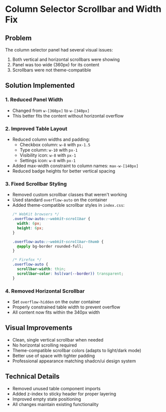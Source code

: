 # Column Selector Scrollbar and Width Fix

## Problem
The column selector panel had several visual issues:
1. Both vertical and horizontal scrollbars were showing
2. Panel was too wide (360px) for its content
3. Scrollbars were not theme-compatible

## Solution Implemented

### 1. Reduced Panel Width
- Changed from `w-[360px]` to `w-[340px]`
- This better fits the content without horizontal overflow

### 2. Improved Table Layout
- Reduced column widths and padding:
  - Checkbox column: `w-8` with `px-1.5`
  - Type column: `w-10` with `px-1`
  - Visibility icon: `w-8` with `px-1`
  - Settings icon: `w-8` with `px-1`
- Added max-width constraint to column names: `max-w-[140px]`
- Reduced badge heights for better vertical spacing

### 3. Fixed Scrollbar Styling
- Removed custom scrollbar classes that weren't working
- Used standard `overflow-auto` on the container
- Added theme-compatible scrollbar styles in `index.css`:
  ```css
  /* WebKit browsers */
  .overflow-auto::-webkit-scrollbar {
    width: 6px;
    height: 6px;
  }
  
  .overflow-auto::-webkit-scrollbar-thumb {
    @apply bg-border rounded-full;
  }
  
  /* Firefox */
  .overflow-auto {
    scrollbar-width: thin;
    scrollbar-color: hsl(var(--border)) transparent;
  }
  ```

### 4. Removed Horizontal Scrollbar
- Set `overflow-hidden` on the outer container
- Properly constrained table width to prevent overflow
- All content now fits within the 340px width

## Visual Improvements
- Clean, single vertical scrollbar when needed
- No horizontal scrolling required
- Theme-compatible scrollbar colors (adapts to light/dark mode)
- Better use of space with tighter padding
- Professional appearance matching shadcn/ui design system

## Technical Details
- Removed unused table component imports
- Added z-index to sticky header for proper layering
- Improved empty state positioning
- All changes maintain existing functionality